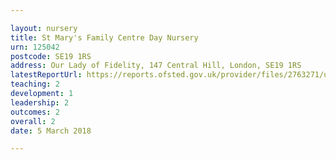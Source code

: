 ```yaml
---

layout: nursery
title: St Mary's Family Centre Day Nursery
urn: 125042
postcode: SE19 1RS
address: Our Lady of Fidelity, 147 Central Hill, London, SE19 1RS
latestReportUrl: https://reports.ofsted.gov.uk/provider/files/2763271/urn/125042.pdf
teaching: 2
development: 1
leadership: 2
outcomes: 2
overall: 2
date: 5 March 2018

---
```

